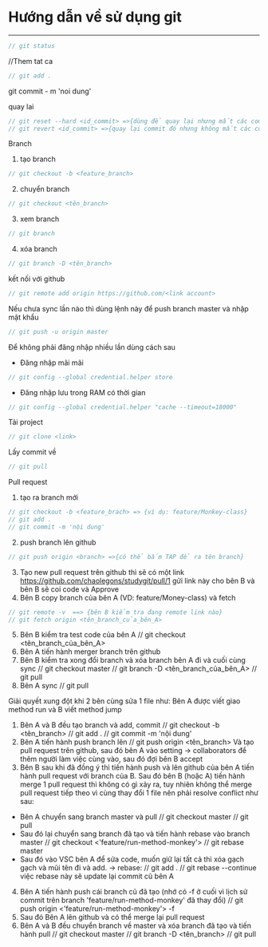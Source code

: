# Hướng dẫn về sử dụng git
---
```javascript
// git status
```
//Them tat ca
```javascript
// git add . 
```
git commit - m 'noi dung'

quay lai
```javascript
// git reset --hard <id_commit> =>{dùng để quay lại nhưng mất các commit sau đó}
// git revert <id_commit> =>{quay lại commit đó nhưng không mất các commit sau đó}
```

Branch
1. tạo branch 
```javascript
// git checkout -b <feature_branch>
```
2. chuyển branch
```javascript
// git checkout <tên_branch>
```
3. xem branch
```javascript
// git branch
```
4. xóa branch
```javascript
// git branch -D <tên_branch>
```


kết nối với github
```javascript
// git remote add origin https://github.com/<link account>
```

Nếu chưa sync lần nào thì dùng lệnh này để push branch master và nhập mật khẩu
```javascript
// git push -u origin master 
```

Để không phải đăng nhập nhiều lần dùng cách sau
- Đăng nhập mãi mãi
```javascript
// git config --global credential.helper store 
```
- Đăng nhập lưu trong RAM có thời gian
```javascript
// git config --global credential.helper "cache --timeout=18000"
```

Tải project
```javascript
// git clone <link>
```
Lấy commit về
```javascript
// git pull
```

Pull request
1. tạo ra branch mới
```javascript
// git checkout -b <feature_brach> => {ví dụ: feature/Monkey-class}
// git add .
// git commit -m 'nội dung'
```
2. push branch lên github
```javascript
// git push origin <branch> =>{có thể bấm TAP để ra tên branch}
```
3. Tạo new pull request trên github thì sẽ có một link https://github.com/chaolegons/studygit/pull/1 
gửi link này cho bên B và bên B sẽ coi code và Approve
4. Bên B copy branch của bên A (VD: feature/Money-class) và fetch
```javascript
// git remote -v  ==> {bên B kiểm tra đang remote link nào}
// git fetch origin <tên_branch_của_bên_A> 
```
5. Bên B kiểm tra test code của bên A
// git checkout <tên_branch_của_bên_A> 
6. Bên A tiến hành merger branch trên github
7. Bên B kiểm tra xong đổi branch và xóa branch bên A đi và cuối cùng sync
// git checkout master
// git branch -D <tên_branch_của_bên_A>
// git pull
8. Bên A sync
// git pull

Giải quyết xung đột khi 2 bên cùng sửa 1 file như:
Bên A được viết giao method run và B viết method jump
1. Bên A và B đều tạo branch và add, commit
// git checkout -b <tên_branch>
// git add .
// git commit -m 'nội dung'
2. Bên A tiến hành push branch lên
// git push origin <tên_branch>
Và tạo pull request trên github, sau đó bên A vào setting -> collaborators để thêm người làm việc cùng vào, sau đó đợi bên B accept
3. Bên B sau khi đã đồng ý thì tiến hành push và lên github của bên A tiến hành pull request với branch của B. Sau đó bên B (hoặc A) tiến hành merge 1 pull request thì không có gì xảy ra, tuy nhiên không thể merge pull request tiếp theo vì cùng thay đổi 1 file nên phải resolve conflict như sau:
- Bên A chuyển sang branch master và pull
// git checkout master
// git pull
- Sau đó lại chuyển sang branch đã tạo và tiến hành rebase vào branch master
// git checkout <'feature/run-method-monkey'>
// git rebase master
- Sau đó vào VSC bên A để sửa code, muốn giữ lại tất cả thì xóa gạch gạch và mũi tên đi và add. -> rebase:
// git add .
// git rebase --continue
việc rebase này sẽ update lại commit cũ bên A
4. Bên A tiến hành push cái branch cũ đã tạo (nhớ có -f ở cuối vì lịch sử commit trên branch 'feature/run-method-monkey' đã thay đổi)
// git push origin <'feature/run-method-monkey'> -f
5. Sau đó Bên A lên github và có thể merge lại pull request
6. Bên A và B đều chuyển branch về master và xóa branch đã tạo và tiến hành pull
// git checkout master
// git branch -D <tên_branch>
// git pull